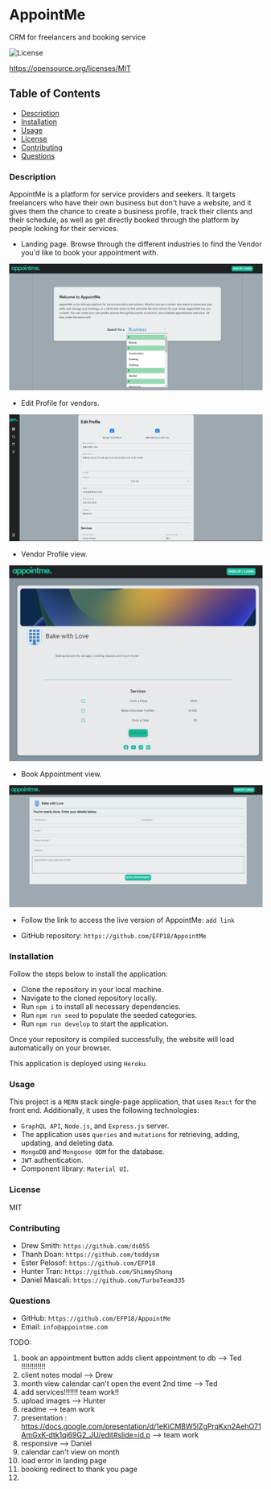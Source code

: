 # AppointMe

CRM for freelancers and booking service

![License](https://img.shields.io/badge/License-MIT.svg)

https://opensource.org/licenses/MIT

## Table of Contents

- [Description](#description)
- [Installation](#installation)
- [Usage](#usage)
- [License](#license)
- [Contributing](#contributing)
- [Questions](#questions)

### Description

AppointMe is a platform for service providers and seekers. It targets freelancers who have their own business but don't have a website, and it gives them the chance to create a business profile, track their clients and their schedule, as well as get directly booked through the platform by people looking for their services.

- Landing page. Browse through the different industries to find the Vendor you'd like to book your appointment with.

![LandingPage](./client/src/images/landingpage.png)

- Edit Profile for vendors.

![EditProfile](./client/src/images/editProfileScreenshot.png)

- Vendor Profile view.

![ClientView](./client/src/images/viewProfileScreenshot.png)

- Book Appointment view.

![BookAppointment](./client/src/images/bookAppointment.png)

- Follow the link to access the live version of AppointMe: `add link`

- GitHub repository: `https://github.com/EFP18/AppointMe`

### Installation

Follow the steps below to install the application:

- Clone the repository in your local machine.
- Navigate to the cloned repository locally.
- Run `npm i` to install all necessary dependencies.
- Run `npm run seed` to populate the seeded categories.
- Run `npm run develop` to start the application.

Once your repository is compiled successfully, the website will load automatically on your browser.

This application is deployed using `Heroku`.

### Usage

This project is a `MERN` stack single-page application, that uses `React` for the front end. Additionally, it uses the following technologies:

- `GraphQL API`, `Node.js`, and `Express.js` server.
- The application uses `queries` and `mutations` for retrieving, adding, updating, and deleting data.
- `MongoDB` and `Mongoose ODM` for the database.
- `JWT` authentication.
- Component library: `Material UI`.

### License

MIT

### Contributing

- Drew Smith: `https://github.com/ds055`
- Thanh Doan: `https://github.com/teddysm`
- Ester Pelosof: `https://github.com/EFP18`
- Hunter Tran: `https://github.com/ShimmyShong`
- Daniel Mascali: `https://github.com/TurboTeam335`

### Questions

- GitHub: `https://github.com/EFP18/AppointMe`
- Email: `info@appointme.com`

TODO:

1. book an appointment button adds client appointment to db --> Ted !!!!!!!!!!!!
2. client notes modal --> Drew
3. month view calendar can't open the event 2nd time --> Ted
4. add services!!!!!!! team work!!
5. upload images --> Hunter
6. readme --> team work
7. presentation : https://docs.google.com/presentation/d/1eKiCMBW5lZgPrqKxn2AehO71AmGxK-dtk1qi69G2_JU/edit#slide=id.p --> team work
8. responsive --> Daniel
9. calendar can't view on month
10. load error in landing page
11. booking redirect to thank you page
12. 
